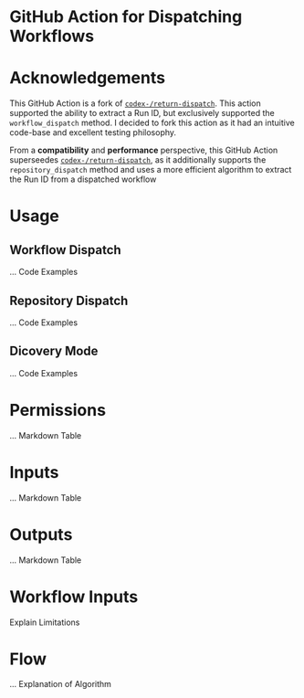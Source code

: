 # GitHub Action for Dispatching Workflows

# Acknowledgements

This GitHub Action is a fork of [`codex-/return-dispatch`](https://github.com/Codex-/return-dispatch). This action supported the ability to extract a Run ID, but exclusively supported the `workflow_dispatch` method. I decided to fork this action as it had an intuitive code-base and excellent testing philosophy.

From a **compatibility** and **performance** perspective, this GitHub Action superseedes [`codex-/return-dispatch`](https://github.com/Codex-/return-dispatch), as it additionally supports the `repository_dispatch` method and uses a more efficient algorithm to extract the Run ID from a dispatched workflow

# Usage

## Workflow Dispatch

... Code Examples

## Repository Dispatch

... Code Examples

## Dicovery Mode

... Code Examples

# Permissions

... Markdown Table

# Inputs

... Markdown Table

# Outputs

... Markdown Table

# Workflow Inputs

Explain Limitations

# Flow

... Explanation of Algorithm

